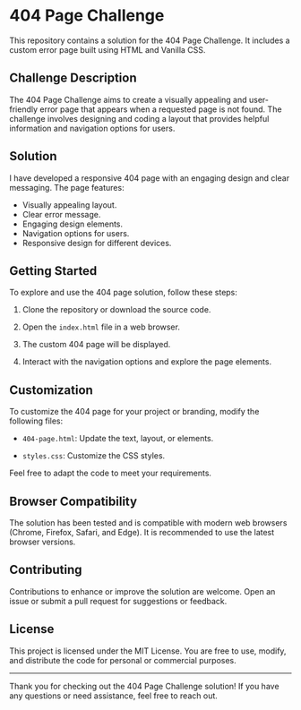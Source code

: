 # 404 Page Challenge

This repository contains a solution for the 404 Page Challenge. It includes a custom error page built using HTML and Vanilla CSS.

## Challenge Description

The 404 Page Challenge aims to create a visually appealing and user-friendly error page that appears when a requested page is not found. The challenge involves designing and coding a layout that provides helpful information and navigation options for users.

## Solution

I have developed a responsive 404 page with an engaging design and clear messaging. The page features:

- Visually appealing layout.
- Clear error message.
- Engaging design elements.
- Navigation options for users.
- Responsive design for different devices.

## Getting Started

To explore and use the 404 page solution, follow these steps:

1. Clone the repository or download the source code.

2. Open the `index.html` file in a web browser.

3. The custom 404 page will be displayed.

4. Interact with the navigation options and explore the page elements.

## Customization

To customize the 404 page for your project or branding, modify the following files:

- `404-page.html`: Update the text, layout, or elements.

- `styles.css`: Customize the CSS styles.

Feel free to adapt the code to meet your requirements.

## Browser Compatibility

The solution has been tested and is compatible with modern web browsers (Chrome, Firefox, Safari, and Edge). It is recommended to use the latest browser versions.

## Contributing

Contributions to enhance or improve the solution are welcome. Open an issue or submit a pull request for suggestions or feedback.

## License

This project is licensed under the MIT License. You are free to use, modify, and distribute the code for personal or commercial purposes.

---

Thank you for checking out the 404 Page Challenge solution! If you have any questions or need assistance, feel free to reach out.

